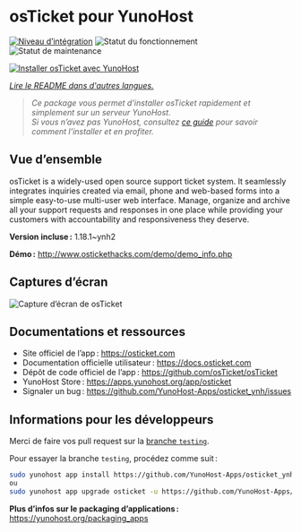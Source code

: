 <!--
Nota bene : ce README est automatiquement généré par <https://github.com/YunoHost/apps/tree/master/tools/readme_generator>
Il NE doit PAS être modifié à la main.
-->

# osTicket pour YunoHost

[![Niveau d’intégration](https://dash.yunohost.org/integration/osticket.svg)](https://dash.yunohost.org/appci/app/osticket) ![Statut du fonctionnement](https://ci-apps.yunohost.org/ci/badges/osticket.status.svg) ![Statut de maintenance](https://ci-apps.yunohost.org/ci/badges/osticket.maintain.svg)

[![Installer osTicket avec YunoHost](https://install-app.yunohost.org/install-with-yunohost.svg)](https://install-app.yunohost.org/?app=osticket)

*[Lire le README dans d'autres langues.](./ALL_README.md)*

> *Ce package vous permet d’installer osTicket rapidement et simplement sur un serveur YunoHost.*  
> *Si vous n’avez pas YunoHost, consultez [ce guide](https://yunohost.org/install) pour savoir comment l’installer et en profiter.*

## Vue d’ensemble

osTicket is a widely-used open source support ticket system. It seamlessly integrates inquiries created via email, phone and web-based forms into a simple easy-to-use multi-user web interface. Manage, organize and archive all your support requests and responses in one place while providing your customers with accountability and responsiveness they deserve.

**Version incluse :** 1.18.1~ynh2

**Démo :** <http://www.ostickethacks.com/demo/demo_info.php>

## Captures d’écran

![Capture d’écran de osTicket](./doc/screenshots/screenshot.png)

## Documentations et ressources

- Site officiel de l’app : <https://osticket.com>
- Documentation officielle utilisateur : <https://docs.osticket.com>
- Dépôt de code officiel de l’app : <https://github.com/osTicket/osTicket>
- YunoHost Store : <https://apps.yunohost.org/app/osticket>
- Signaler un bug : <https://github.com/YunoHost-Apps/osticket_ynh/issues>

## Informations pour les développeurs

Merci de faire vos pull request sur la [branche `testing`](https://github.com/YunoHost-Apps/osticket_ynh/tree/testing).

Pour essayer la branche `testing`, procédez comme suit :

```bash
sudo yunohost app install https://github.com/YunoHost-Apps/osticket_ynh/tree/testing --debug
ou
sudo yunohost app upgrade osticket -u https://github.com/YunoHost-Apps/osticket_ynh/tree/testing --debug
```

**Plus d’infos sur le packaging d’applications :** <https://yunohost.org/packaging_apps>
